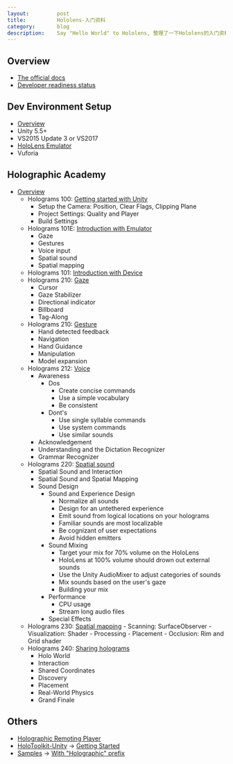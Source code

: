 ```yaml
---
layout:         post
title:          Hololens-入门资料
category:       blog
description:    Say "Hello World" to Hololens, 整理了一下Hololens的入门资料
---
```


## Overview
- [The official docs](https://docs.microsoft.com/en-us/hololens/)
- [Developer readiness status](https://developer.microsoft.com/en-us/windows/mixed-reality/developer_readiness_status)
 
## Dev Environment Setup
- [Overview](https://developer.microsoft.com/en-us/windows/mixed-reality/install_the_tools)
- Unity 5.5+
- VS2015 Update 3 or VS2017
- [HoloLens Emulator](https://developer.microsoft.com/en-us/windows/mixed-reality/using_the_hololens_emulator)
- Vuforia

## Holographic Academy
- [Overview](https://developer.microsoft.com/en-us/windows/mixed-reality/academy)
	- Holograms 100: [Getting started with Unity](https://developer.microsoft.com/en-us/windows/mixed-reality/holograms_100)
		- Setup the Camera: Position, Clear Flags, Clipping Plane
		- Project Settings: Quality and Player
		- Build Settings
	- Holograms 101E: [Introduction with Emulator](https://developer.microsoft.com/en-us/windows/mixed-reality/holograms_101e)
		- Gaze
		- Gestures
		- Voice input
		- Spatial sound
		- Spatial mapping
	- Holograms 101: [Introduction with Device](https://developer.microsoft.com/en-us/windows/mixed-reality/holograms_101)
	- Holograms 210: [Gaze](https://developer.microsoft.com/en-us/windows/mixed-reality/holograms_210)
		- Cursor
		- Gaze Stabilizer
		- Directional indicator
		- Billboard
		- Tag-Along
	- Holograms 210: [Gesture](https://developer.microsoft.com/en-us/windows/mixed-reality/holograms_211)
		- Hand detected feedback
		- Navigation
		- Hand Guidance
		- Manipulation
		- Model expansion
	- Holograms 212: [Voice](https://developer.microsoft.com/en-us/windows/mixed-reality/holograms_212)
		- Awareness
			- Dos
				- Create concise commands
				- Use a simple vocabulary
				- Be consistent
			- Dont's
				- Use single syllable commands
				- Use system commands
				- Use similar sounds
		- Acknowledgement 
		- Understanding and the Dictation Recognizer
		- Grammar Recognizer
	- Holograms 220: [Spatial sound](https://developer.microsoft.com/en-us/windows/mixed-reality/holograms_220)
		- Spatial Sound and Interaction
		- Spatial Sound and Spatial Mapping
		- Sound Design
			- Sound and Experience Design 
				- Normalize all sounds
				- Design for an untethered experience
				- Emit sound from logical locations on your holograms
				- Familiar sounds are most localizable
				- Be cognizant of user expectations
				- Avoid hidden emitters
			- Sound Mixing 
				- Target your mix for 70% volume on the HoloLens
				- HoloLens at 100% volume should drown out external sounds
				- Use the Unity AudioMixer to adjust categories of sounds
				- Mix sounds based on the user's gaze
				- Building your mix
			- Performance 
				- CPU usage
				- Stream long audio files
			- Special Effects
	- Holograms 230: [Spatial mapping](https://developer.microsoft.com/en-us/windows/mixed-reality/holograms_230)
			- Scanning: SurfaceObserver
			- Visualization: Shader
			- Processing
			- Placement
			- Occlusion: Rim and Grid shader
	- Holograms 240: [Sharing holograms](
https://developer.microsoft.com/en-us/windows/mixed-reality/holograms_240)
		- Holo World
		- Interaction
		- Shared Coordinates
		- Discovery
		- Placement
		- Real-World Physics
		- Grand Finale

## Others
- [Holographic Remoting Player](https://developer.microsoft.com/en-us/windows/mixed-reality/holographic_remoting_player)
- [HoloToolkit-Unity](https://github.com/Microsoft/HoloToolkit-Unity) -> [Getting Started](https://github.com/Microsoft/HoloToolkit-Unity/blob/master/GettingStarted.md)
- [Samples](https://github.com/Microsoft/Windows-universal-samples/tree/master/Samples) -> [With "Holographic" prefix](https://github.com/Microsoft/HolographicAcademy)
